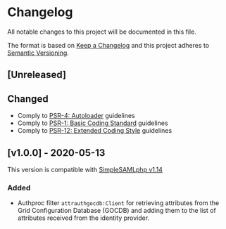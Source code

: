 # Changelog
  
All notable changes to this project will be documented in this file.

The format is based on [Keep a Changelog](https://keepachangelog.com/en/1.0.0/)
and this project adheres to [Semantic Versioning](https://semver.org/spec/v2.0.0.html).

## [Unreleased]

## Changed

- Comply to [PSR-4: Autoloader](https://www.php-fig.org/psr/psr-4/) guidelines
- Comply to [PSR-1: Basic Coding Standard](https://www.php-fig.org/psr/psr-1/) guidelines
- Comply to [PSR-12: Extended Coding Style](https://www.php-fig.org/psr/psr-12/) guidelines

## [v1.0.0] - 2020-05-13

This version is compatible with [SimpleSAMLphp v1.14](https://simplesamlphp.org/docs/1.14/simplesamlphp-changelog)

### Added

- Authproc filter `attrauthgocdb:Client` for retrieving attributes from the Grid Configuration Database (GOCDB) and adding them to the list of attributes received from the identity provider.
